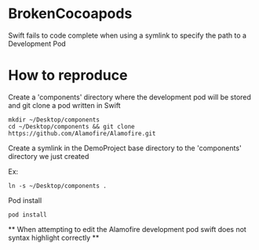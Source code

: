 # BrokenCocoapods
Swift fails to code complete when using a symlink to specify the path to a Development Pod

# How to reproduce

Create a 'components' directory where the development pod will be stored and git clone a pod written in Swift

```
mkdir ~/Desktop/components
cd ~/Desktop/components && git clone https://github.com/Alamofire/Alamofire.git 
```

Create a symlink in the DemoProject base directory to the 'components' directory we just created

Ex:
```
ln -s ~/Desktop/components .
```

Pod install

```
pod install
```

** When attempting to edit the Alamofire development pod swift does not syntax highlight correctly **

